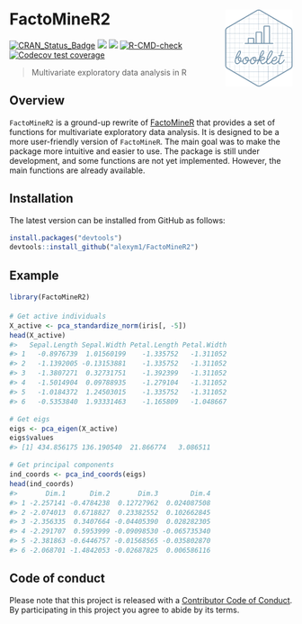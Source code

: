 
<!-- README.md is generated from README.Rmd. Please edit that file -->

# FactoMineR2 <a href=#><img src='man/figures/sticker.png' align="right" width="120" /></a>

<!-- badges: start -->

[![CRAN_Status_Badge](https://www.r-pkg.org/badges/version/FactoMineR2)](https://cran.r-project.org/package=FactoMineR2)
[![](https://cranlogs.r-pkg.org/badges/FactoMineR2)](https://cran.r-project.org/package=FactoMineR2)
![](https://img.shields.io/badge/github%20version-0.5.0-green.svg)
[![R-CMD-check](https://github.com/alexym1/FactoMineR2/actions/workflows/R-CMD-check.yaml/badge.svg)](https://github.com/alexym1/FactoMineR2/actions/workflows/R-CMD-check.yaml)
[![Codecov test
coverage](https://codecov.io/gh/alexym1/FactoMineR2/branch/master/graph/badge.svg)](https://app.codecov.io/gh/alexym1/FactoMineR2?branch=master)
<!-- badges: end -->

> Multivariate exploratory data analysis in R

## Overview

`FactoMineR2` is a ground-up rewrite of
[FactoMineR](https://github.com/husson/FactoMineR/tree/master) that
provides a set of functions for multivariate exploratory data analysis.
It is designed to be a more user-friendly version of `FactoMineR`. The
main goal was to make the package more intuitive and easier to use. The
package is still under development, and some functions are not yet
implemented. However, the main functions are already available.

## Installation

The latest version can be installed from GitHub as follows:

``` r
install.packages("devtools")
devtools::install_github("alexym1/FactoMineR2")
```

## Example

``` r
library(FactoMineR2)

# Get active individuals
X_active <- pca_standardize_norm(iris[, -5])
head(X_active)
#>   Sepal.Length Sepal.Width Petal.Length Petal.Width
#> 1   -0.8976739  1.01560199    -1.335752   -1.311052
#> 2   -1.1392005 -0.13153881    -1.335752   -1.311052
#> 3   -1.3807271  0.32731751    -1.392399   -1.311052
#> 4   -1.5014904  0.09788935    -1.279104   -1.311052
#> 5   -1.0184372  1.24503015    -1.335752   -1.311052
#> 6   -0.5353840  1.93331463    -1.165809   -1.048667
```

``` r
# Get eigs
eigs <- pca_eigen(X_active)
eigs$values
#> [1] 434.856175 136.190540  21.866774   3.086511
```

``` r
# Get principal components
ind_coords <- pca_ind_coords(eigs)
head(ind_coords)
#>       Dim.1      Dim.2       Dim.3        Dim.4
#> 1 -2.257141 -0.4784238  0.12727962  0.024087508
#> 2 -2.074013  0.6718827  0.23382552  0.102662845
#> 3 -2.356335  0.3407664 -0.04405390  0.028282305
#> 4 -2.291707  0.5953999 -0.09098530 -0.065735340
#> 5 -2.381863 -0.6446757 -0.01568565 -0.035802870
#> 6 -2.068701 -1.4842053 -0.02687825  0.006586116
```

## Code of conduct

Please note that this project is released with a [Contributor Code of
Conduct](https://alexym1.github.io/FactoMineR2/CONTRIBUTING.html). By
participating in this project you agree to abide by its terms.
